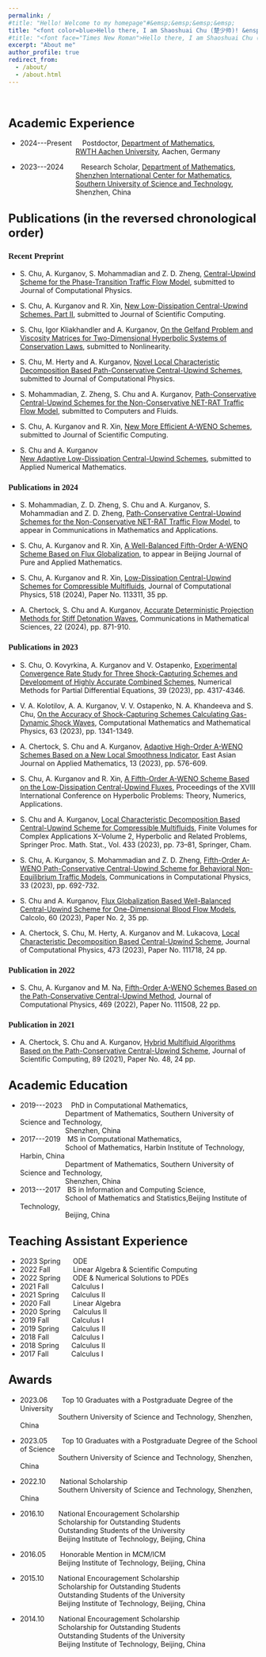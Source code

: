 ```yaml
---
permalink: /
#title: "Hello! Welcome to my homepage"#&emsp;&emsp;&emsp;&emsp;
title: "<font color=blue>Hello there, I am Shaoshuai Chu (楚少帅)! &ensp;Welcome to my homepage!</font>"
#title: "<font face="Times New Roman">Hello there, I am Shaoshuai Chu (楚少帅)! &ensp;Welcome to my homepage!</font>"
excerpt: "About me"
author_profile: true
redirect_from: 
  - /about/
  - /about.html
---
```


&nbsp;
&nbsp;

## <font size="5">Academic Experience</font>

* 2024---Present&emsp;&ensp;Postdoctor, [Department of Mathematics](https://www.igpm.rwth-aachen.de/),   
&emsp;&emsp;&emsp;&emsp;&emsp;&emsp;&ensp;&ensp;&ensp;&ensp;[RWTH Aachen University](https://www.rwth-aachen.de/go/id/a/?lidx=1/), Aachen, Germany

* 2023---2024&emsp;&ensp;&emsp;Research Scholar, [Department of Mathematics](https://math.sustech.edu.cn/?lang=en),   
&emsp;&emsp;&emsp;&emsp;&emsp;&emsp;&ensp;&ensp;&ensp;&ensp;[Shenzhen International Center for Mathematics](https://icm.sustech.edu.cn/?lang=en-us),   
&emsp;&emsp;&emsp;&emsp;&emsp;&emsp;&ensp;&ensp;&ensp;&ensp;[Southern University of Science and Technology](https://www.sustech.edu.cn/en/),   
&emsp;&emsp;&emsp;&emsp;&emsp;&emsp;&ensp;&ensp;&ensp;&ensp;Shenzhen, China


## <font size="5">Publications (in the reversed chronological order)</font>

### <font face="Times New Roman">Recent Preprint</font> 
   * S. Chu, A. Kurganov, S. Mohammadian and Z. D.  Zheng, [Central-Upwind Scheme for the Phase-Transition Traffic Flow Model](./files/CKMZ_PTM.pdf), submitted to Journal of Computational Physics.

   * S. Chu, A. Kurganov and R. Xin, [New Low-Dissipation Central-Upwind Schemes. Part II](./files/CKX_Ustar.pdf), submitted to Journal of Scientific Computing.
   
   * S. Chu, Igor Kliakhandler and A. Kurganov, [On the Gelfand Problem and Viscosity Matrices for Two-Dimensional Hyperbolic Systems of Conservation Laws](./files/Chu_Kliakhandler_Kurganov_Final.pdf), submitted to Nonlinearity.
 
   * S. Chu, M. Herty and A. Kurganov, [Novel Local Characteristic Decomposition Based Path-Conservative Central-Upwind Schemes](./files/CHK.pdf), submitted to Journal of Computational Physics.

  
   * S. Mohammadian, Z. Zheng, S. Chu and A. Kurganov, [Path-Conservative Central-Upwind Schemes for the Non-Conservative NET-RAT Traffic Flow Model](./files/Mohammadian-Zheng-Chu-Kurganov.pdf), submitted to Computers and Fluids.

   * S. Chu, A. Kurganov and R. Xin, [New More Efficient A-WENO Schemes](./files/Chu_Kurganov_Xin_New.pdf), submitted to Journal of Scientific Computing.

   * S. Chu and A. Kurganov   
    [New Adaptive Low-Dissipation Central-Upwind Schemes](./files/Chu-Kurganov_adaptiveLDCU.pdf), submitted to Applied Numerical Mathematics.



### <font face="Times New Roman">Publications in 2024</font> 

  * S. Mohammadian, Z. D.  Zheng, S. Chu and A. Kurganov, S. Mohammadian and Z. D.  Zheng,  [Path-Conservative Central-Upwind Schemes for the Non-Conservative NET-RAT Traffic Flow Model](./files/Chu-Kurganov-Mohammadian-Zheng.pdf), to appear in  Communications in Mathematics and Applications.

   * S. Chu, A. Kurganov and R. Xin, [A Well-Balanced Fifth-Order A-WENO Scheme Based on Flux Globalization](./files/Chu-Kurganov-Xin_WB_AWENO.pdf), to appear in Beijing Journal of Pure and Applied Mathematics.


   * S. Chu, A. Kurganov and R. Xin, [Low-Dissipation Central-Upwind Schemes for Compressible Multifluids](./files/Chu-Kurganov-Xin_Multifluid.pdf), Journal of Computational Physics, 518 (2024), Paper No. 113311, 35 pp.

   * A. Chertock, S. Chu and  A. Kurganov, [Accurate Deterministic Projection Methods for Stiff Detonation Waves](./files/Chertock-Chu-Kurganov.pdf), Communications in Mathematical Sciences, 22 (2024), pp. 871-910.

### <font face="Times New Roman">Publications in 2023</font> 

  * S. Chu, O. Kovyrkina,  A. Kurganov and  V. Ostapenko, [Experimental Convergence Rate Study for Three Shock-Capturing Schemes and Development of Highly Accurate Combined Schemes](./files/Chu-Kovyrkina-Kurganov-Ostapenko.pdf), Numerical Methods for Partial Differential Equations, 39 (2023), pp. 4317-4346.

  * V. A. Kolotilov, A. A. Kurganov, V. V. Ostapenko, N. A. Khandeeva and S. Chu, [On the Accuracy of Shock-Capturing Schemes Calculating Gas-Dynamic Shock Waves](./files/Kolotilov-Kurganov-Ostapenko-Khandeeva-Chu.pdf), Computational Mathematics and Mathematical Physics, 63 (2023), pp. 1341-1349.

  * A. Chertock, S. Chu and A. Kurganov, [Adaptive High-Order A-WENO Schemes Based on a New Local Smoothness Indicator](./files/Chertock-Chu-Kurganov_AWENO.pdf), East Asian Journal on Applied Mathematics, 13 (2023), pp. 576-609.

  * S. Chu, A. Kurganov and R. Xin, [A Fifth-Order A-WENO Scheme Based on the Low-Dissipation Central-Upwind Fluxes](./files/Chu-Kurganov-Xin.pdf), Proceedings of the XVIII International Conference on Hyperbolic Problems: Theory, Numerics, Applications.

 * S. Chu and A. Kurganov, [Local Characteristic Decomposition Based Central-Upwind Scheme for Compressible Multifluids](./files/Chu-Kurganov_multifluid.pdf), Finite Volumes for Complex Applications X–Volume 2, Hyperbolic and Related Problems, Springer Proc. Math. Stat., Vol. 433 (2023), pp. 73–81, Springer, Cham.

  * S. Chu, A. Kurganov, S. Mohammadian and Z. D.  Zheng, [Fifth-Order A-WENO Path-Conservative Central-Upwind Scheme for Behavioral Non-Equilibrium Traffic Models](./files/Chu-Kurganov-Mohammadian-Zheng.pdf), Communications in Computational Physics, 33 (2023), pp. 692-732.

  * S. Chu and A. Kurganov, [Flux Globalization Based Well-Balanced Central-Upwind Scheme for One-Dimensional Blood Flow Models](./files/Chu-Kurganov.pdf), Calcolo, 60 (2023), Paper No. 2, 35 pp.

  * A. Chertock, S. Chu, M. Herty, A. Kurganov and M. Lukacova, [Local Characteristic Decomposition Based Central-Upwind Scheme](./files/Chertock-Chu-Herty-Kurganov-Lukacova.pdf), Journal of Computational Physics, 473 (2023), Paper No. 111718, 24 pp.

### <font face="Times New Roman">Publication in 2022</font> 

  * S. Chu, A. Kurganov and M. Na, [Fifth-Order A-WENO Schemes Based on the Path-Conservative Central-Upwind Method](./files/Chu-Kurganov-Na.pdf), Journal of Computational Physics, 469 (2022), Paper No. 111508, 22 pp.

### <font face="Times New Roman">Publication in 2021</font> 

  * A. Chertock, S. Chu and A. Kurganov, [Hybrid Multifluid Algorithms Based on the Path-Conservative Central-Upwind Scheme](./files/Chertock-Chu-Kurganov_multifluids.pdf), Journal of Scientific Computing, 89 (2021), Paper No. 48, 24 pp.


## <font size="5">Academic Education</font>

* 2019---2023 &emsp;PhD in Computational Mathematics,             
&emsp;&emsp;&emsp;&emsp;&emsp;&emsp;&ensp;Department of Mathematics, Southern University of Science and Technology,     
&emsp;&emsp;&emsp;&emsp;&emsp;&emsp;&ensp;Shenzhen, China
* 2017---2019&emsp;MS in Computational Mathematics,   
&emsp;&emsp;&emsp;&emsp;&emsp;&emsp;&ensp;School of Mathematics, Harbin Institute of Technology, Harbin, China   
&emsp;&emsp;&emsp;&emsp;&emsp;&emsp;&ensp;Department of Mathematics, Southern University of Science and Technology,   
&emsp;&emsp;&emsp;&emsp;&emsp;&emsp;&ensp;Shenzhen, China
* 2013---2017&emsp;BS in Information and Computing Science,   
&emsp;&emsp;&emsp;&emsp;&emsp;&emsp;&ensp;School of Mathematics and Statistics,Beijing Institute of Technology,   
&emsp;&emsp;&emsp;&emsp;&emsp;&emsp;&ensp;Beijing, China


## <font size="5">Teaching Assistant Experience</font>

  * 2023 Spring  &emsp;&ensp;ODE
  * 2022 Fall    &emsp;&emsp;&ensp;&ensp;Linear Algebra & Scientific Computing
  * 2022 Spring  &emsp;&ensp;ODE & Numerical Solutions to PDEs
  * 2021 Fall    &emsp;&emsp;&ensp;&ensp;Calculus I
  * 2021 Spring  &emsp;&ensp;Calculus II
  * 2020 Fall    &emsp;&emsp;&ensp;&ensp;Linear Algebra
  * 2020 Spring  &emsp;&ensp;Calculus II
  * 2019 Fall    &emsp;&emsp;&ensp;&ensp;Calculus I 
  * 2019 Spring  &emsp;&ensp;Calculus II
  * 2018 Fall    &emsp;&emsp;&ensp;&ensp;Calculus I 
  * 2018 Spring  &emsp;&ensp;Calculus II
  * 2017 Fall    &emsp;&emsp;&ensp;&ensp;Calculus I 

## <font size="5">Awards</font>

  * 2023.06 &emsp;&ensp; Top 10 Graduates with a Postgraduate Degree of the University    
  &emsp;&ensp;&emsp;&ensp;&emsp;&ensp;&emsp;Southern University of Science and Technology, Shenzhen, China

  * 2023.05 &emsp;&ensp; Top 10 Graduates with a Postgraduate Degree of the School of Science   
  &emsp;&ensp;&emsp;&ensp;&emsp;&ensp;&emsp;Southern University of Science and Technology, Shenzhen, China

  * 2022.10 &emsp;&ensp; National Scholarship   
  &emsp;&ensp;&emsp;&ensp;&emsp;&ensp;&emsp;Southern University of Science and Technology, Shenzhen, China

  * 2016.10 &emsp;&ensp; National Encouragement Scholarship    
  &emsp;&ensp;&emsp;&ensp;&emsp;&ensp;&emsp;Scholarship for Outstanding Students   
  &emsp;&ensp;&emsp;&ensp;&emsp;&ensp;&emsp;Outstanding Students of the University  
  &emsp;&ensp;&emsp;&ensp;&emsp;&ensp;&emsp;Beijing Institute of Technology, Beijing, China

  * 2016.05 &emsp;&ensp; Honorable Mention in MCM/ICM    
  &emsp;&ensp;&emsp;&ensp;&emsp;&ensp;&emsp;Beijing Institute of Technology, Beijing, China

  * 2015.10 &emsp;&ensp; National Encouragement Scholarship    
  &emsp;&ensp;&emsp;&ensp;&emsp;&ensp;&emsp;Scholarship for Outstanding Students    
  &emsp;&ensp;&emsp;&ensp;&emsp;&ensp;&emsp;Outstanding Students of the University  
  &emsp;&ensp;&emsp;&ensp;&emsp;&ensp;&emsp;Beijing Institute of Technology, Beijing, China

  * 2014.10 &emsp;&ensp; National Encouragement Scholarship    
  &emsp;&ensp;&emsp;&ensp;&emsp;&ensp;&emsp;Scholarship for Outstanding Students   
  &emsp;&ensp;&emsp;&ensp;&emsp;&ensp;&emsp;Outstanding Students of the University  
  &emsp;&ensp;&emsp;&ensp;&emsp;&ensp;&emsp;Beijing Institute of Technology, Beijing, China

&nbsp;
&nbsp;


